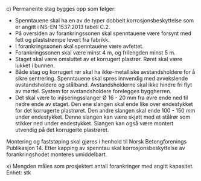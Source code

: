 c) Permanente stag bygges opp som følger:
-  Spenntauene skal ha en av de typer dobbelt korrosjonsbeskyttelse som er angitt i NS-EN 1537:2013 tabell C.2.
-  På oversiden av forankringssonen skal spenntauene være forsynt med fett og plaststrømpe levert fra fabrikk.
-  I forankringssonen skal spenntauene være avfettet.
-  Forankringssonen skal være minst 4 m, og frilengden minst 5 m.
-  Staget skal være omsluttet av et korrugert plastrør. Røret skal være lukket i bunnen.
-  Både stag og korrugert rør skal ha ikke-metalliske avstandsholdere for å sikre sentrering. Spenntauene skal spres innvendig med avvekslende avstandsholdere og stålband. Avstandsholderne skal ikke hindre fri flyt av mørtel. System for avstandsholdere forelegges byggherren.
-   Det skal være to injiseringsslanger Ø 16 - 20 mm fra øvre ende ned til nedre ende av staget. Den ene slangen skal ende like over endestykket for det korrugerte plastrøret. Den andre slangen skal ende 100 - 150 mm under endestykket. Denne slangen kan være skjøtt med et stålrør som stikker ned under endestykket. Slangen kan også være montert utvendig på det korrugerte plastrøret.

Montering og faststøping skal gjøres i henhold til Norsk Betongforenings Publikasjon 14.
Etter kapping av spenntau skal korrosjonsbeskyttelse av forankringshodet monteres umiddelbart.

x) Mengden måles som prosjektert antall forankringer med angitt kapasitet. Enhet: stk

